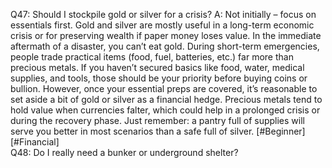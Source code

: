 Q47: Should I stockpile gold or silver for a crisis?
A: Not initially – focus on essentials first. Gold and silver are mostly useful in a long-term economic crisis or for preserving wealth if paper money loses value. In the immediate aftermath of a disaster, you can’t eat gold. During short-term emergencies, people trade practical items (food, fuel, batteries, etc.) far more than precious metals. If you haven’t secured basics like food, water, medical supplies, and tools, those should be your priority before buying coins or bullion. However, once your essential preps are covered, it’s reasonable to set aside a bit of gold or silver as a financial hedge. Precious metals tend to hold value when currencies falter, which could help in a prolonged crisis or during the recovery phase. Just remember: a pantry full of supplies will serve you better in most scenarios than a safe full of silver. [#Beginner] [#Financial]  
Q48: Do I really need a bunker or underground shelter?